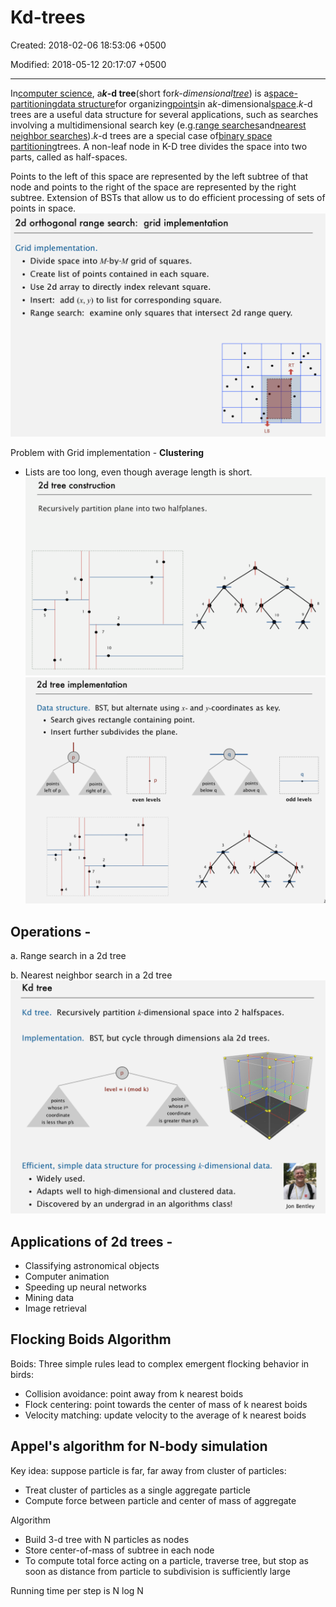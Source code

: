 # Kd-trees

Created: 2018-02-06 18:53:06 +0500

Modified: 2018-05-12 20:17:07 +0500

---

In[computer science](https://en.wikipedia.org/wiki/Computer_science), a***k*-d tree**(short for*k-dimensional[tree](https://en.wikipedia.org/wiki/Tree_data_structure)*) is a[space-partitioning](https://en.wikipedia.org/wiki/Space_partitioning)[data structure](https://en.wikipedia.org/wiki/Data_structure)for organizing[points](https://en.wikipedia.org/wiki/Point_(geometry))in a*k*-dimensional[space](https://en.wikipedia.org/wiki/Euclidean_space).*k*-d trees are a useful data structure for several applications, such as searches involving a multidimensional search key (e.g.[range searches](https://en.wikipedia.org/wiki/Range_search)and[nearest neighbor searches](https://en.wikipedia.org/wiki/Nearest_neighbor_search)).*k*-d trees are a special case of[binary space partitioning](https://en.wikipedia.org/wiki/Binary_space_partitioning)trees.
A non-leaf node in K-D tree divides the space into two parts, called as half-spaces.

Points to the left of this space are represented by the left subtree of that node and points to the right of the space are represented by the right subtree.
Extension of BSTs that allow us to do efficient processing of sets of points in space.
![image](media/Kd-trees-image1.png)

Problem with Grid implementation - **Clustering**

- Lists are too long, even though average length is short.
![image](media/Kd-trees-image2.png)
![image](media/Kd-trees-image3.png)

## Operations -

a.  Range search in a 2d tree

b.  Nearest neighbor search in a 2d tree
![image](media/Kd-trees-image4.png)

## Applications of 2d trees -

- Classifying astronomical objects
- Computer animation
- Speeding up neural networks
- Mining data
- Image retrieval

## Flocking Boids Algorithm

Boids: Three simple rules lead to complex emergent flocking behavior in birds:

- Collision avoidance: point away from k nearest boids
- Flock centering: point towards the center of mass of k nearest boids
- Velocity matching: update velocity to the average of k nearest boids

## Appel's algorithm for N-body simulation

Key idea: suppose particle is far, far away from cluster of particles:

- Treat cluster of particles as a single aggregate particle
- Compute force between particle and center of mass of aggregate

Algorithm

- Build 3-d tree with N particles as nodes
- Store center-of-mass of subtree in each node
- To compute total force acting on a particle, traverse tree, but stop as soon as distance from particle to subdivision is sufficiently large

Running time per step is N log N
